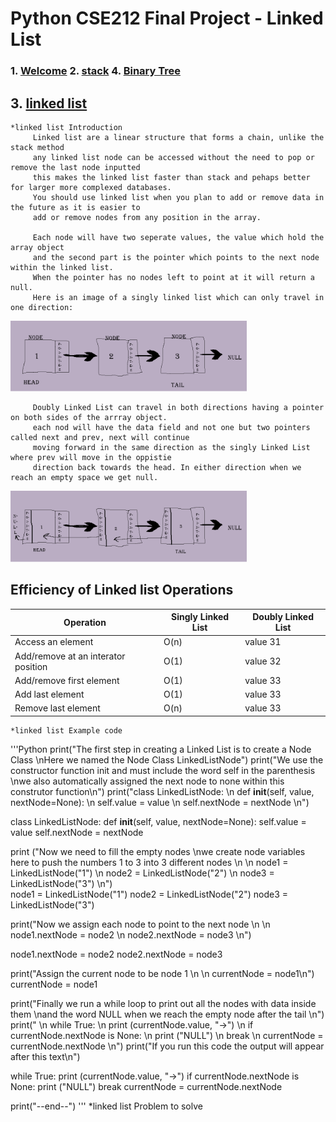 <!--- 👋 Hi, I’m @moscarelloscott
- 👀 I’m interested in ...
- 🌱 I’m currently learning ...
- 💞️ I’m looking to collaborate on ...
- 📫 How to reach me ...


moscarelloscott/moscarelloscott is a ✨ special ✨ repository because its `README.md` (this file) appears on your GitHub profile.
You can click the Preview link to take a look at your changes.
--->
# Python CSE212 Final Project - Linked List

### 1. [Welcome](https://github.com/moscarelloscott/moscarelloscott/blob/main/CSE212.md) 2. [stack](https://github.com/moscarelloscott/moscarelloscott/blob/main/stack.md)  4. [Binary Tree](https://github.com/moscarelloscott/moscarelloscott/blob/main/binarytree.md)
    
## 3. [linked list](https://github.com/moscarelloscott/moscarelloscott/blob/main/linkedlist.md)
    *linked list Introduction
         Linked list are a linear structure that forms a chain, unlike the stack method 
         any linked list node can be accessed without the need to pop or remove the last node inputted
         this makes the linked list faster than stack and pehaps better for larger more complexed databases.
         You should use linked list when you plan to add or remove data in the future as it is easier to
         add or remove nodes from any position in the array.
         
         Each node will have two seperate values, the value which hold the array object 
         and the second part is the pointer which points to the next node within the linked list.
         When the pointer has no nodes left to point at it will return a null.
         Here is an image of a singly linked list which can only travel in one direction:
  <img src="images/LinkedList1.png" width="75%" height="25%">
  
         Doubly Linked List can travel in both directions having a pointer on both sides of the arrray object.
         each nod will have the data field and not one but two pointers called next and prev, next will continue
         moving forward in the same direction as the singly Linked List where prev will move in the oppistie 
         direction back towards the head. In either direction when we reach an empty space we get null.
   <img src="images/DoublyLinkedList.png" width="75%" height="25%">
  
 Efficiency of Linked list Operations
---------------------------------------------------------------------------
   
   Operation                        | Singly Linked List | Doubly Linked List
----------------------------------- | ------------------ | -----------------
Access an element                   | O(n)               | value 31
Add/remove at an interator position | O(1)               | value 32
Add/remove first element            | O(1)               | value 33
Add last element                    | O(1)               | value 33
Remove last element                 | O(n)               | value 33
  
    *linked list Example code
    
'''Python
    print("The first step in creating a Linked List is to create a Node Class \nHere we named the Node Class LinkedListNode")
    print("We use the constructor function init and must include the word self in the parenthesis \nwe also automatically assigned the next node to none within this construtor function\n")
    print("class LinkedListNode: \n  def __init__(self, value, nextNode=None): \n  self.value = value \n  self.nextNode = nextNode \n")

class LinkedListNode:
    def __init__(self, value, nextNode=None):
        self.value = value
        self.nextNode = nextNode

print ("Now we need to fill the empty nodes \nwe create node variables here to push the numbers 1 to 3 into 3 different nodes \n \n node1 = LinkedListNode(\"1\") \n node2 = LinkedListNode(\"2\") \n node3 = LinkedListNode(\"3\") \n")       
node1 = LinkedListNode("1")
node2 = LinkedListNode("2")
node3 = LinkedListNode("3")

print("Now we assign each node to point to the next node \n  \n node1.nextNode = node2 \n node2.nextNode = node3 \n")

node1.nextNode = node2
node2.nextNode = node3

print("Assign the current node to be node 1 \n \n currentNode = node1\n")
currentNode = node1

print("Finally we run a while loop to print out all the nodes with data inside them \nand the word NULL when we reach the empty node after the tail \n")
print(" \n while True: \n   print (currentNode.value, \"->\") \n   if currentNode.nextNode is None: \n      print (\"NULL\") \n      break \n  currentNode = currentNode.nextNode \n")
print("If you run this code the output will appear after this text\n")

while True:
    print (currentNode.value, "->")
    if currentNode.nextNode is None:
        print ("NULL")
        break
    currentNode = currentNode.nextNode
    
print("--end--")
'''
    *linked list Problem to solve



<!---[VIDEO](https://moscarelloscott.github.io/project/index.html)--->
